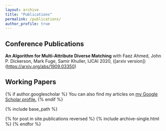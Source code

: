 ```yaml
---
layout: archive
title: "Publications"
permalink: /publications/
author_profile: true
---
```

## Conference Publications
**An Algorithm for Multi-Attribute Diverse Matching** with Faez Ahmed, John P. Dickerson, Mark Fuge, Samir Khuller, IJCAI 2020, ([arxiv version])(https://arxiv.org/abs/1909.03350)

## Working Papers

{% if author.googlescholar %}
  You can also find my articles on <u><a href="{{author.googlescholar}}">my Google Scholar profile</a>.</u>
{% endif %}

{% include base_path %}

{% for post in site.publications reversed %}
  {% include archive-single.html %}
{% endfor %}
